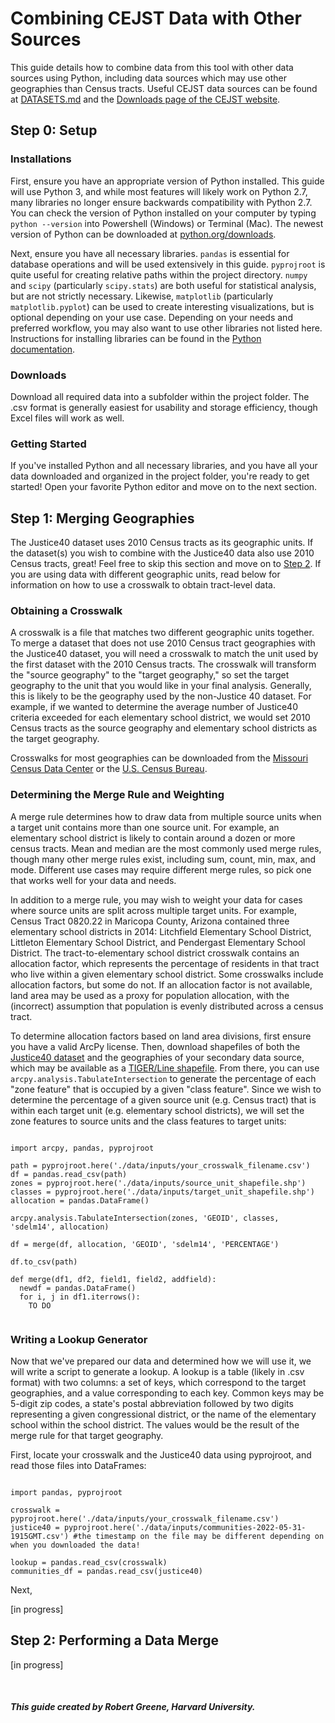 # Combining CEJST Data with Other Sources

This guide details how to combine data from this tool with other data sources using Python, including data sources which may use other geographies than Census tracts. Useful CEJST data sources can be found at [DATASETS.md](DATASETS.md) and the [Downloads page of the CEJST website](https://screeningtool.geoplatform.gov/en/downloads).

## Step 0: Setup

### Installations

First, ensure you have an appropriate version of Python installed. This guide will use Python 3, and while most features will likely work on Python 2.7, many libraries no longer ensure backwards compatibility with Python 2.7. You can check the version of Python installed on your computer by typing <code>python --version</code> into Powershell (Windows) or Terminal (Mac). The newest version of Python can be downloaded at [python.org/downloads](https://www.python.org/downloads/).

Next, ensure you have all necessary libraries. <code>pandas</code> is essential for database operations and will be used extensively in this guide. <code>pyprojroot</code> is quite useful for creating relative paths within the project directory. <code>numpy</code> and <code>scipy</code> (particularly <code>scipy.stats</code>) are both useful for statistical analysis, but are not strictly necessary. Likewise, <code>matplotlib</code> (particularly <code>matplotlib.pyplot</code>) can be used to create interesting visualizations, but is optional depending on your use case. Depending on your needs and preferred workflow, you may also want to use other libraries not listed here. Instructions for installing libraries can be found in the [Python documentation](https://docs.python.org/3/installing/index.html).

### Downloads

Download all required data into a subfolder within the project folder. The .csv format is generally easiest for usability and storage efficiency, though Excel files will work as well.

### Getting Started

If you've installed Python and all necessary libraries, and you have all your data downloaded and organized in the project folder, you're ready to get started! Open your favorite Python editor and move on to the next section.

## Step 1: Merging Geographies

The Justice40 dataset uses 2010 Census tracts as its geographic units. If the dataset(s) you wish to combine with the Justice40 data also use 2010 Census tracts, great! Feel free to skip this section and move on to [Step 2](#step-2-performing-a-data-merge). If you are using data with different geographic units, read below for information on how to use a crosswalk to obtain tract-level data.

### Obtaining a Crosswalk

A crosswalk is a file that matches two different geographic units together. To merge a dataset that does not use 2010 Census tract geographies with the Justice40 dataset, you will need a crosswalk to match the unit used by the first dataset with the 2010 Census tracts. The crosswalk will transform the "source geography" to the "target geography," so set the target geography to the unit that you would like in your final analysis. Generally, this is likely to be the geography used by the non-Justice 40 dataset. For example, if we wanted to determine the average number of Justice40 criteria exceeded for each elementary school district, we would set 2010 Census tracts as the source geography and elementary school districts as the target geography.

Crosswalks for most geographies can be downloaded from the [Missouri Census Data Center](https://mcdc.missouri.edu/applications/geocorr2014.html) or the [U.S. Census Bureau](https://www.census.gov/geographies/reference-files/time-series/geo/relationship-files.2010.html).

### Determining the Merge Rule and Weighting

A merge rule determines how to draw data from multiple source units when a target unit contains more than one source unit. For example, an elementary school district is likely to contain around a dozen or more census tracts. Mean and median are the most commonly used merge rules, though many other merge rules exist, including sum, count, min, max, and mode. Different use cases may require different merge rules, so pick one that works well for your data and needs.

In addition to a merge rule, you may wish to weight your data for cases where source units are split across multiple target units. For example, Census Tract 0820.22 in Maricopa County, Arizona contained three elementary school districts in 2014: Litchfield Elementary School District, Littleton Elementary School District, and Pendergast Elementary School District. The tract-to-elementary school district crosswalk contains an allocation factor, which represents the percentage of residents in that tract who live within a given elementary school district. Some crosswalks include allocation factors, but some do not. If an allocation factor is not available, land area may be used as a proxy for population allocation, with the (incorrect) assumption that population is evenly distributed across a census tract. 

To determine allocation factors based on land area divisions, first ensure you have a valid ArcPy license. Then, download shapefiles of both the [Justice40 dataset](https://screeningtool.geoplatform.gov/en/downloads) and the geographies of your secondary data source, which may be available as a [TIGER/Line shapefile](https://www.census.gov/cgi-bin/geo/shapefiles/index.php). From there, you can use <code>arcpy.analysis.TabulateIntersection</code> to generate the percentage of each "zone feature" that is occupied by a given "class feature". Since we wish to determine the percentage of a given source unit (e.g. Census tract) that is within each target unit (e.g. elementary school districts), we will set the zone features to source units and the class features to target units:

<pre><code>
import arcpy, pandas, pyprojroot

path = pyprojroot.here('./data/inputs/your_crosswalk_filename.csv')
df = pandas.read_csv(path)
zones = pyprojroot.here('./data/inputs/source_unit_shapefile.shp')
classes = pyprojroot.here('./data/inputs/target_unit_shapefile.shp')
allocation = pandas.DataFrame()

arcpy.analysis.TabulateIntersection(zones, 'GEOID', classes, 'sdelm14', allocation)

df = merge(df, allocation, 'GEOID', 'sdelm14', 'PERCENTAGE')

df.to_csv(path)

def merge(df1, df2, field1, field2, addfield):
  newdf = pandas.DataFrame()
  for i, j in df1.iterrows():
    TO DO

</pre></code>



### Writing a Lookup Generator

Now that we've prepared our data and determined how we will use it, we will write a script to generate a lookup. A lookup is a table (likely in .csv format) with two columns: a set of keys, which correspond to the target geographies, and a value corresponding to each key. Common keys may be 5-digit zip codes, a state's postal abbreviation followed by two digits representing a given congressional district, or the name of the elementary school within the school district. The values would be the result of the merge rule for that target geography.

First, locate your crosswalk and the Justice40 data using pyprojroot, and read those files into DataFrames:

<pre><code>
import pandas, pyprojroot
 
crosswalk = pyprojroot.here('./data/inputs/your_crosswalk_filename.csv')
justice40 = pyprojroot.here('./data/inputs/communities-2022-05-31-1915GMT.csv') #the timestamp on the file may be different depending on when you downloaded the data!
 
lookup = pandas.read_csv(crosswalk)
communities_df = pandas.read_csv(justice40)
</code></pre>

Next, 

[in progress]

## Step 2: Performing a Data Merge

[in progress]

<br>

##### This guide created by Robert Greene, Harvard University.
